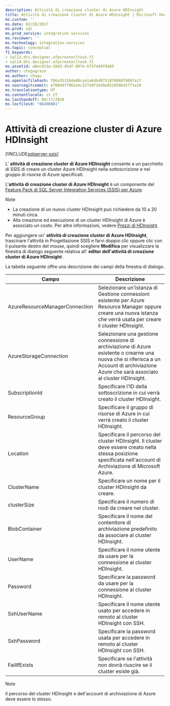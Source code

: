 ```yaml
---
description: Attività di creazione cluster di Azure HDInsight
title: Attività di creazione cluster di Azure HDInsight | Microsoft Docs
ms.custom: ''
ms.date: 02/28/2017
ms.prod: sql
ms.prod_service: integration-services
ms.reviewer: ''
ms.technology: integration-services
ms.topic: conceptual
f1_keywords:
- sql13.dts.designer.afpcreatecltask.f1
- sql14.dts.designer.afpcreatecltask.f1
ms.assetid: a8ec413a-38d3-45df-887e-6f5f4d9f8465
author: chugugrace
ms.author: chugu
ms.openlocfilehash: f86a35316de80caa1a6db487518f0080f6097a17
ms.sourcegitcommit: e700497f962e4c2274df16d9e651059b42ff1a10
ms.translationtype: HT
ms.contentlocale: it-IT
ms.lasthandoff: 08/17/2020
ms.locfileid: "88496081"
---
```

# <a name="azure-hdinsight-create-cluster-task"></a>Attività di creazione cluster di Azure HDInsight

[!INCLUDE[sqlserver-ssis](../../includes/applies-to-version/sqlserver-ssis.md)]


L' **attività di creazione cluster di Azure HDInsight** consente a un pacchetto di SSIS di creare un cluster Azure HDInsight nella sottoscrizione e nel gruppo di risorse di Azure specificati.
  
L'**attività di creazione cluster di Azure HDInsight** è un componente del [Feature Pack di SQL Server Integration Services (SSIS) per Azure](../../integration-services/azure-feature-pack-for-integration-services-ssis.md).
  
> [!NOTE]  
> - La creazione di un nuovo cluster HDInsight può richiedere da 10 a 20 minuti circa.  
> - Alla creazione ed esecuzione di un cluster HDInsight di Azure è associato un costo. Per altre informazioni, vedere [Prezzi di HDInsight](https://azure.microsoft.com/pricing/details/hdinsight/).  
  
Per aggiungere un' **attività di creazione cluster di Azure HDInsight**, trascinare l'attività in Progettazione SSIS e farvi doppio clic oppure clic con il pulsante destro del mouse, quindi scegliere **Modifica** per visualizzare la finestra di dialogo seguente relativa all' **editor dell'attività di creazione cluster di Azure HDInsight** .  
  
La tabella seguente offre una descrizione dei campi della finestra di dialogo.  
  
|Campo|Descrizione|  
|-|-|  
|AzureResourceManagerConnection|Selezionare un'istanza di Gestione connessioni esistente per Azure Resource Manager oppure creare una nuova istanza che verrà usata per creare il cluster HDInsight.|  
|AzureStorageConnection|Selezionare una gestione connessione di archiviazione di Azure esistente o crearne una nuova che si riferisca a un Account di archiviazione Azure che sarà associato al cluster HDInsight.|
|SubscriptionId|Specificare l'ID della sottoscrizione in cui verrà creato il cluster HDInsight.|
|ResourceGroup|Specificare il gruppo di risorse di Azure in cui verrà creato il cluster HDInsight.|
|Location|Specificare il percorso del cluster HDInsight. Il cluster deve essere creato nella stessa posizione specificata nell'account di Archiviazione di Microsoft Azure.|  
|ClusterName|Specificare un nome per il cluster HDInsight da creare.|  
|clusterSize|Specificare il numero di nodi da creare nel cluster.|  
|BlobContainer|Specificare il nome del contenitore di archiviazione predefinito da associare al cluster HDInsight.|  
|UserName|Specificare il nome utente da usare per la connessione al cluster HDInsight.|  
|Password|Specificare la password da usare per la connessione al cluster HDInsight.|
|SshUserName|Specificare il nome utente usato per accedere in remoto al cluster HDInsight con SSH.|
|SshPassword|Specificare la password usata per accedere in remoto al cluster HDInsight con SSH.|
|FailIfExists|Specificare se l'attività non dovrà riuscire se il cluster esiste già.|  
  
> [!NOTE]  
> Il percorso del cluster HDInsight e dell'account di archiviazione di Azure deve essere lo stesso.

